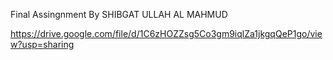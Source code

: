Final Assingnment By SHIBGAT ULLAH AL MAHMUD

https://drive.google.com/file/d/1C6zHOZZsg5Co3gm9iqlZa1jkgqQeP1go/view?usp=sharing